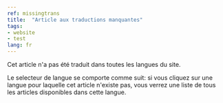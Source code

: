 ```yaml
---
ref: missingtrans
title:  "Article aux traductions manquantes"
tags:
- website
- test
lang: fr
---
```


Cet article n'a pas été traduit dans toutes les langues du site.

Le selecteur de langue se comporte comme suit:
si vous cliquez sur une langue pour laquelle cet article n'existe pas,
vous verrez une liste de tous les articles disponibles dans cette langue.
